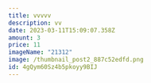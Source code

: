 ```yaml
---
title: vvvvv
description: vv
date: 2023-03-11T15:09:07.358Z
amount: 3
price: 11
imageName: "21312"
image: /thumbnail_post2_887c52edfd.png
id: 4gQym60Sz4b5pkoyy9BIJ
---
```

